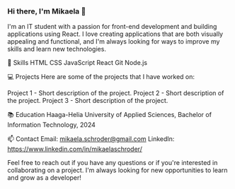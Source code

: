 ### Hi there, I'm Mikaela 👋

I'm an IT student with a passion for front-end development and building applications using React. 
I love creating applications that are both visually appealing and functional, and I'm always looking for ways to improve my skills and learn new technologies.

🚀 Skills
   HTML
   CSS
   JavaScript
   React
   Git
   Node.js

💻 Projects
Here are some of the projects that I have worked on:

Project 1 - Short description of the project.
Project 2 - Short description of the project.
Project 3 - Short description of the project.

📚 Education
Haaga-Helia University of Applied Sciences, Bachelor of Information Technology, 2024

📫 Contact
Email: mikaela.schroder@gmail.com
LinkedIn: https://www.linkedin.com/in/mikaelaschroder/

Feel free to reach out if you have any questions or if you're interested in collaborating on a project. I'm always looking for new opportunities to learn and grow as a developer!




<!--
**mikaelasch/mikaelasch** is a ✨ _special_ ✨ repository because its `README.md` (this file) appears on your GitHub profile.

Here are some ideas to get you started:

- 🔭 I’m currently working on ...
- 🌱 I’m currently learning ...
- 👯 I’m looking to collaborate on ...
- 🤔 I’m looking for help with ...
- 💬 Ask me about ...
- 📫 How to reach me: ...
- 😄 Pronouns: ...
- ⚡ Fun fact: ...
-->
